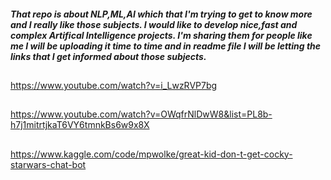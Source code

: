 ##### That repo is about NLP,ML,AI which that I'm trying to get to know more and I really like those subjects. I would like to develop nice,fast and complex Artifical Intelligence projects. I'm sharing them for people like me I will be uploading it time to time and in readme file I will be letting the links that I get informed about those subjects.
##### 
##

https://www.youtube.com/watch?v=i_LwzRVP7bg
##

https://www.youtube.com/watch?v=OWqfrNlDwW8&list=PL8b-h7j1mitrtjkaT6VY6tmnkBs6w9x8X
##

https://www.kaggle.com/code/mpwolke/great-kid-don-t-get-cocky-starwars-chat-bot
###
